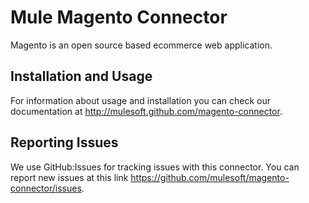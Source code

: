 Mule Magento Connector
=========================

Magento is an open source based ecommerce web application.

Installation and Usage
----------------------

For information about usage and installation you can check our documentation at http://mulesoft.github.com/magento-connector.

Reporting Issues
----------------

We use GitHub:Issues for tracking issues with this connector. You can report new issues at this link https://github.com/mulesoft/magento-connector/issues.